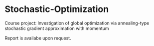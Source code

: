 # Stochastic-Optimization
Course project: Investigation of global optimization via annealing-type stochastic gradient approximation with momentum

Report is availabe upon request.
